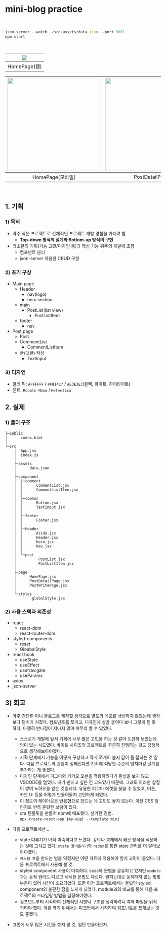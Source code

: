 # mini-blog practice

<br>

```js
json-server --watch ./src/assets/data.json --port 3001
npm start
```

<br>

| <img src='https://user-images.githubusercontent.com/108520997/233301447-94ab273f-e2c4-4cfd-8cee-4d9b6d8f2477.png'> |
| :----------------------------------------------------------------------------------------------------------------: |
|                                                    HomePage(웹)                                                    |

| <img width=300 src='https://user-images.githubusercontent.com/108520997/233304048-966dcffd-a004-4367-b565-adb2feeab860.png'> | <img width=300 src='https://user-images.githubusercontent.com/108520997/233301498-b235eae2-4563-4197-8384-8b869202337d.png'> | <img width=300 src='https://user-images.githubusercontent.com/108520997/233301511-cb1ef163-b4ae-43f0-b90b-3e5a6c8031f9.png'> |
| :--------------------------------------------------------------------------------------------------------------------------: | :--------------------------------------------------------------------------------------------------------------------------: | :--------------------------------------------------------------------------------------------------------------------------: |
|                                                       HomePage(모바일)                                                       |                                                        PostDetailPage                                                        |                                                        PostWritePage                                                         |

<br>

## 1. 기획

### 1) 목적

- 아주 작은 프로젝트로 전체적인 프로젝트 개발 경험을 가지려 함
  - **Top-down 방식의 설계와 Bottom-up 방식의 구현**
- 최소한의 기획(기능 고민/디자인 등)과 핵심 기능 위주의 개발에 초점
  - 컴포넌트 분리
  - json-server 이용한 CRUD 구현

### 2) 초기 구상

- Main page
  - Header
    - nav(logo)
    - hero section
  - main
    - PostList(list view)
      - PostListItem
  - footer
    - nav
- Post page
  - Post
  - CommentList
    - CommentListItem
  - 글(댓글) 작성
    - TextInput

### 3) 디자인

- 컬러 픽: `#FFFFFF` / `#F81417` / `#E3E3E3`(블랙, 화이트, 하이라이트)
- 폰트: `Roboto Mono` / `Helvetica`

## 2. 실제

### 1) 폴더 구조

```
├─public
│      index.html
│
└─src
    │  App.jsx
    │  index.js
    │
    ├─assets
    │      data.json
    │
    ├─component
    │  ├─comment
    │  │      CommentList.jsx
    │  │      CommentListItem.jsx
    │  │
    │  ├─common
    │  │      Button.jsx
    │  │      TextInput.jsx
    │  │
    │  ├─footer
    │  │      Footer.jsx
    │  │
    │  ├─header
    │  │      Aside.jsx
    │  │      Header.jsx
    │  │      Hero.jsx
    │  │      Nav.jsx
    │  │
    │  └─post
    │          PostList.jsx
    │          PostListItem.jsx
    │
    ├─page
    │      HomePage.jsx
    │      PostDetailPage.jsx
    │      PostWritePage.jsx
    │
    └─styles
            globalStyle.jsx
```

### 2) 사용 스택과 의존성

- react
  - react-dom
  - react-router-dom
- styled-components
  - reset
  - GloabalStyle
- react hook
  - useState
  - useEffect
  - useNavigate
  - useParams
- axios
- json-server

## 3) 회고

- 아주 간단한 미니 블로그를 제작할 생각으로 별도의 레포를 생성하지 않았는데 생각보다 덩치가 커졌다. 컴포넌트를 쪼개고, 디자인에 살을 붙이다 보니 그렇게 된 듯 하다. 다행히 반나절이 지나지 않아 마무리 할 수 있었다.

  - 스스로가 개발에 앞서 기획에 너무 많은 고민을 하는 것 같아 도전해 보았는데 의미 있는 시도였다. 바이트 사이즈의 프로젝트를 꾸준히 진행하는 것도 긍정적으로 생각해보아야겠다.
  - 기획 단계에서 기능을 어떻게 구상하고 작게 쪼개어 볼지 감이 좀 잡히는 것 같다. 다음 프로젝트의 컨셉이 정해진다면 기획에 적당한 수준의 벤치마킹 단계를 추가하는 게 좋겠다.
  - 디자인 단계에서 피그마와 카카오 오븐을 적용하려다가 완성을 보지 않고 VSCODE를 열었다. 내가 만지고 싶은 건 코드였기 때문에. 그래도 이러한 삽질이 쌓여 노하우를 얻는 것일테다. 유용한 피그마 에셋을 찾을 수 있었고, 버튼, 카드 UI 등을 어떻게 만들어둘지 고민하게 되었다.
  - 이 정도의 레이아웃은 반응형으로 만드는 데 고민도 들지 않는다. 이전 CSS 챌린지로 반복 훈련한 보람이 있다.
  - cra 템플릿을 만들어 npm에 배포했다. 신기한 경험.<br/>
    `npx create-react-app {my-app} --template mini`

- 다음 프로젝트에선...

  - state 다루기가 아직 미숙하다고 느꼈다. 강의나 교재에서 배운 방식을 적용하는 것에 그치고 있다. `state 끌어올리기`와 `redux`를 통한 state 관리를 더 알아보아야겠다.
  - `커스텀 훅`을 만드는 법을 익혔지만 어떤 파트에 적용해야 할지 고민이 들었다. 다음 프로젝트에서 사용해 볼 것.
  - styled component 사용이 미숙하다. scss와 문법을 공유하고 있지만 `module`과는 동작 원리도 다르고 세세한 문법도 다르다. 원하는대로 동작하지 않는 몇몇 부분이 있어 시간이 소요되었다. 또한 이전 프로젝트에서는 몰랐던 styled component의 불편한 점을 느끼게 되었다. module과의 비교를 통해 다음 프로젝트의 스타일링 방법을 결정해야겠다.
  - 컴포넌트부터 시작하여 전체적인 시맨틱 구조를 생각하려니 여러 파일을 뒤적거려야 했다. 이를 막기 위해서는 마크업에서 시작하여 컴포넌트를 쪼개보는 것도 좋겠다.

- 고민에 너무 많은 시간을 쏟지 말 것. 일단 만들어보자.
